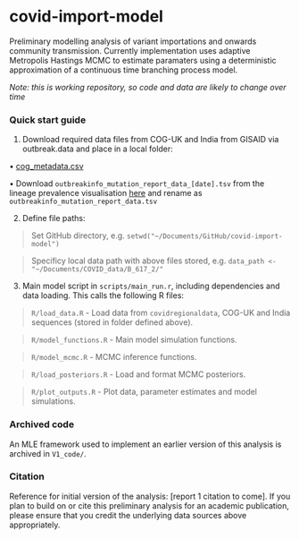 # covid-import-model

Preliminary modelling analysis of variant importations and onwards community transmission. Currently implementation uses adaptive Metropolis Hastings MCMC to estimate paramaters using a deterministic approximation of a continuous time branching process model.

_Note: this is working repository, so code and data are likely to change over time_

### Quick start guide

1. Download required data files from COG-UK and India from GISAID via outbreak.data and place in a local folder:

• [cog_metadata.csv](https://cog-uk.s3.climb.ac.uk/phylogenetics/latest/cog_metadata.csv)

• Download `outbreakinfo_mutation_report_data_[date].tsv` from the lineage prevalence visualisation [here](https://outbreak.info/location-reports?loc=IND) and rename as `outbreakinfo_mutation_report_data.tsv`

2. Define file paths:

> Set GitHub directory, e.g. `setwd("~/Documents/GitHub/covid-import-model")`

> Specificy local data path with above files stored, e.g. `data_path <- "~/Documents/COVID_data/B_617_2/"`

3. Main model script in `scripts/main_run.r`, including dependencies and data loading. This calls the following R files:

> `R/load_data.R` - Load data from `covidregionaldata`, COG-UK and India sequences (stored in folder defined above).

> `R/model_functions.R` - Main model simulation functions.

> `R/model_mcmc.R` - MCMC inference functions.

> `R/load_posteriors.R` - Load and format MCMC posteriors.

> `R/plot_outputs.R` - Plot data, parameter estimates and model simulations.


### Archived code

An MLE framework used to implement an earlier version of this analysis is archived in `V1_code/`.

### Citation

Reference for initial version of the analysis: [report 1 citation to come]. If you plan to build on or cite this preliminary analysis for an academic publication, please ensure that you credit the underlying data sources above appropriately.
